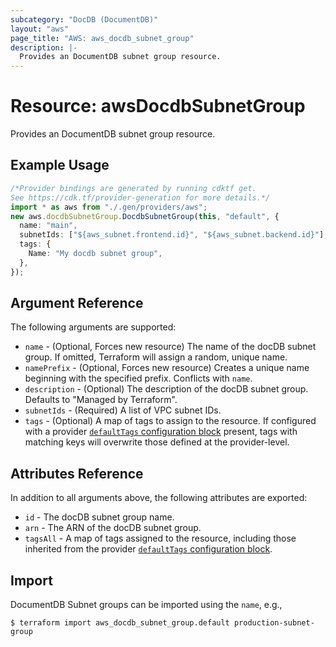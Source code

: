 ```yaml
---
subcategory: "DocDB (DocumentDB)"
layout: "aws"
page_title: "AWS: aws_docdb_subnet_group"
description: |-
  Provides an DocumentDB subnet group resource.
---
```


# Resource: awsDocdbSubnetGroup

Provides an DocumentDB subnet group resource.

## Example Usage

```typescript
/*Provider bindings are generated by running cdktf get.
See https://cdk.tf/provider-generation for more details.*/
import * as aws from "./.gen/providers/aws";
new aws.docdbSubnetGroup.DocdbSubnetGroup(this, "default", {
  name: "main",
  subnetIds: ["${aws_subnet.frontend.id}", "${aws_subnet.backend.id}"],
  tags: {
    Name: "My docdb subnet group",
  },
});

```

## Argument Reference

The following arguments are supported:

* `name` - (Optional, Forces new resource) The name of the docDB subnet group. If omitted, Terraform will assign a random, unique name.
* `namePrefix` - (Optional, Forces new resource) Creates a unique name beginning with the specified prefix. Conflicts with `name`.
* `description` - (Optional) The description of the docDB subnet group. Defaults to "Managed by Terraform".
* `subnetIds` - (Required) A list of VPC subnet IDs.
* `tags` - (Optional) A map of tags to assign to the resource. If configured with a provider [`defaultTags` configuration block](https://registry.terraform.io/providers/hashicorp/aws/latest/docs#default_tags-configuration-block) present, tags with matching keys will overwrite those defined at the provider-level.

## Attributes Reference

In addition to all arguments above, the following attributes are exported:

* `id` - The docDB subnet group name.
* `arn` - The ARN of the docDB subnet group.
* `tagsAll` - A map of tags assigned to the resource, including those inherited from the provider [`defaultTags` configuration block](https://registry.terraform.io/providers/hashicorp/aws/latest/docs#default_tags-configuration-block).

## Import

DocumentDB Subnet groups can be imported using the `name`, e.g.,

```console
$ terraform import aws_docdb_subnet_group.default production-subnet-group
```
